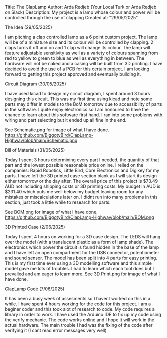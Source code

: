 Title: The ClapLamp
Author: Arda Redjeb (Your Local Turk or Arda Redjeb on Slack)
Description: My project is a lamp whose colour and power will be controlled through the use of clapping
Created at: "29/05/2025"



The Idea (29/05/2025)

I am pitching a clap controlled lamp as a 6 point custom project.
The lamp will be of a miniature size and its colour will be controlled by clapping.
2 claps turns it off and on and 1 clap will change its colour.
The lamp will feature adjustable sensitivity as well as a variety of colours spanning from red to yellow to green to blue as well as everything in between.
The hardware will not be naked and a casing will be built from 3D printing.
I have decided to avoid the use of a PCB for this certain project.
I am looking forward to getting this project approved and eventually building it.


Circuit Diagram (30/05/2025)

I have used kicad to design my circuit diagram, I spent around 3 hours designing this circuit.
This was my first time using kicad and note some parts may differ in models to the BoM tomorrow due to accessibility of parts in the software.
I quite enjoy electronics so I am honoured to have the chance to learn about this software first hand.
I ran into some problems with wiring and part selecting but it ended up all fine in the end.


See Schematic.png for image of what I have done. https://github.com/BiggotyBird/ClapLamp-Highway/blob/main/Schematic.png

Bill of Materials (31/05/2025)

Today I spent 3 hours determining every part I needed, the quantity of that part and the lowest possible reasonable price online. 
I relied on the companies: Rapid Robotics, Little Bird, Core Electronics and Digikey for my parts. 
I have left the 3D printed case section blank as I will start its design either tomorrow or the day after. 
The overall price of this project is $73.49 AUD not including shipping costs or 3D printing costs.
My budget in AUD is $231.40 which puts me well below my budget leaving room for any mistakes or miscalculations later on.
I didnt run into many problems in this section, just took a little while to research for parts.


See BOM.png for image of what I have done.
https://github.com/BiggotyBird/ClapLamp-Highway/blob/main/BOM.png

3D Printed Case (2/06/2025)

Today I spent 4 hours on working for a 3D case design.
The LEDS will hang over the model (with a translucent plastic as a form of lamp shade).
The electronics which power the circuit is found hidden in the base of the lamp and I have left an open compartment for the USB connector, potentiometer and sound sensor.
The model has been split into 4 parts for easy printing.
This is my first time ever using a 3D modelling software and this simple model gave me lots of troubles.
I had to learn which each tool does but I prevailed and am eager to learn more.
See 3D Print.png for image of what I have done.

ClapLamp Code (7/06/2025)

It has been a busy week of assesments so I havent worked on this in a while. 
I have spent 4 hours working for the code for this project.
I am a beginer coder and this took alot of research to code.
My code requires a library in order to work.
I have used the Arduino IDE to fix up my code using the verify mechanic.
The code works online and I hope it will work in the actual hardware.
The main trouble I had was the fixing of the code after verifying it (I cant read error messages very well)

